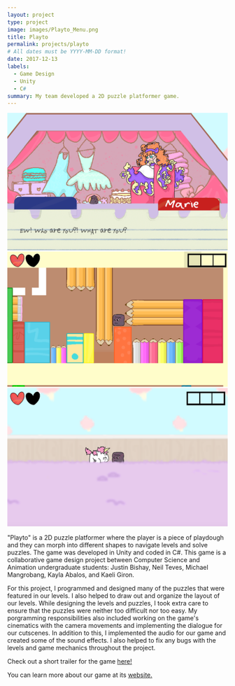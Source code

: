 ```yaml
---
layout: project
type: project
image: images/Playto_Menu.png
title: Playto
permalink: projects/playto
# All dates must be YYYY-MM-DD format!
date: 2017-12-13
labels:
  - Game Design
  - Unity
  - C#
summary: My team developed a 2D puzzle platformer game.
---
```


<div class="ui small rounded images">
  <img class="ui image" src="../images/Playto_DialoguePic.png">
  <img class="ui image" src="../images/Playto_pencil.png">
  <img class="ui image" src="../images/Playto_UnicornPic.png">
</div>

"Playto" is a 2D puzzle platformer where the player is a piece of playdough and they can morph into different shapes to navigate levels and solve puzzles. The game was developed in Unity and coded in C#.
This game is a collaborative game design project between Computer Science and Animation undergraduate students: Justin Bishay, Neil Teves, Michael Mangrobang, Kayla Abalos, and Kaeli Giron.

For this project, I programmed and designed many of the puzzles that were featured in our levels. I also helped to draw out and organize the layout of our levels. While designing the levels and puzzles, I took extra care to ensure that the puzzles were neither too difficult nor too easy. My porgramming responsibilities also included working on the game's cinematics with the camera movements and implementing the dialogue for our cutscenes. In addition to this, I implemented the audio for our game and created some of the sound effects. I also helped to fix any bugs with the levels and game mechanics throughout the project. 

Check out a short trailer for the game [here!](https://youtu.be/3oDPTKcFKlY)

You can learn more about our game at its [website.](https://dreamingbento.github.io/)



